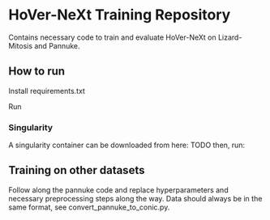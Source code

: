 # HoVer-NeXt Training Repository

Contains necessary code to train and evaluate HoVer-NeXt on Lizard-Mitosis and Pannuke.

## How to run

Install requirements.txt

Run 

### Singularity 

A singularity container can be downloaded from here:
TODO
then, run:

## Training on other datasets

Follow along the pannuke code and replace hyperparameters and necessary preprocessing steps along the way.
Data should always be in the same format, see convert_pannuke_to_conic.py.
